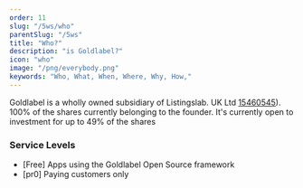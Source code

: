 ```yaml
---
order: 11
slug: "/5ws/who"
parentSlug: "/5ws"
title: "Who?"
description: "is Goldlabel?"
icon: "who"
image: "/png/everybody.png"
keywords: "Who, What, When, Where, Why, How,"
---
```

Goldlabel is a wholly owned subsidiary of Listingslab. UK Ltd [15460545](https://www.onlinefilings.co.uk/company/profile/15460545-goldlabel-apps-ltd/)). 100% of the shares currently belonging to the founder. It's currently open to investment for up to 49% of the shares

### Service Levels 

- [Free] Apps using the Goldlabel Open Source framework 
- [pr0] Paying customers only
